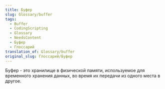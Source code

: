 ```yaml
---
title: Буфер
slug: Glossary/buffer
tags:
  - Buffer
  - CodingScripting
  - Glossary
  - NeedsContent
  - Буфер
  - Глоссарий
translation_of: Glossary/buffer
original_slug: Глоссарий/Буфер
---
```


Буфер - это хранилище в физической памяти, используемое для временного хранения данных, во время их передачи из одного места в другое.
